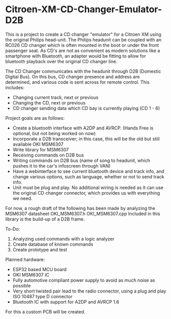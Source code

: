 # Citroen-XM-CD-Changer-Emulator-D2B

This is a project to create a CD changer "emulator" for a Citroen XM using the original Philips head-unit.
The Philips headunit can be coupled with an RC026 CD changer which is often mounted in the boot or under the front passenger seat.
As CD's are not as convenient as modern solutions like a smartphone with Bluetooth, an adapter would be fitting to allow for bluetooth playback over the original CD changer line.

The CD Changer communicates with the headunit through D2B (Domestic Digital Bus). On this bus, CD changer presence and address are determined, and various code is sent across for remote control. This includes:
- Changing current track, next or previous
- Changing the CD, next or previous
- CD changer sending data which CD bay is currently playing (CD 1 - 6)

Project goals are as follows:
- Create a bluetooth interface with A2DP and AVRCP. (Hands Free is optional, but not being worked on now)
- Incorporate a D2B transceiver; in this case, this will be the old but still available OKI MSM6307
- Write library for MSM6307
- Receiving commands on D2B bus
- Writing commands on D2B bus (name of song to headunit, which pushes it to the car's infoscreen through VAN)
- Have a webinterface to see current bluetooth device and track info, and change various options, such as language, whether or not to send track info.
- Unit must be plug and play. No additional wiring is needed as it can use the original CD changer connector, which provides us with everything we need.

For now, a rough draft of the following has been made by analyzing the MSM6307 datasheet
OKI_MSM6307.h
OKI_MSM6307.cpp
Included in this library is the build-up of a D2B frame. 

To-Do:
1. Analyzing used commands with a logic analyzer
2. Create database of known commands
3. Create prototype and test

Planned hardware:
- ESP32 based MCU board
- OKI MSM6307 IC
- Fully automotive compliant power supply to avoid as much noise as possible
- Very short twisted pair lead to the radio connector, using a plug and play ISO 10487 type D connector
- Bluetooth IC with support for A2DP and AVRCP 1.6

For this a custom PCB will be created. 
